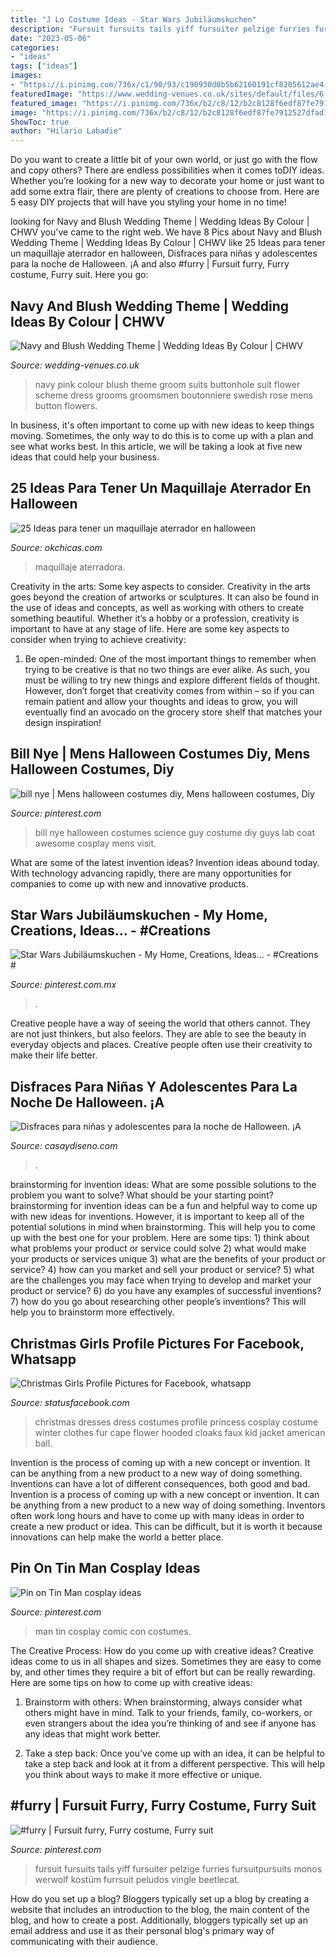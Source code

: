 ```yaml
---
title: "J Lo Costume Ideas - Star Wars Jubiläumskuchen"
description: "Fursuit fursuits tails yiff fursuiter pelzige furries fursuitpursuits monos werwolf kostüm furrsuit peludos vingle beetlecat"
date: "2023-05-06"
categories:
- "ideas"
tags: ["ideas"]
images:
- "https://i.pinimg.com/736x/c1/90/93/c190930d0b5b62160191cf8205612ae4--halloween-costumes-for-guys-bill-nye.jpg"
featuredImage: "https://www.wedding-venues.co.uk/sites/default/files/6.navy-blue-wedding-suit-rose-buttonhole.jpg"
featured_image: "https://i.pinimg.com/736x/b2/c8/12/b2c8128f6edf87fe7912527dfad10209--tin-man-cosplay-ideas.jpg"
image: "https://i.pinimg.com/736x/b2/c8/12/b2c8128f6edf87fe7912527dfad10209--tin-man-cosplay-ideas.jpg"
ShowToc: true
author: "Hilario Labadie"
---
```



Do you want to create a little bit of your own world, or just go with the flow and copy others? There are endless possibilities when it comes toDIY ideas. Whether you’re looking for a new way to decorate your home or just want to add some extra flair, there are plenty of creations to choose from. Here are 5 easy DIY projects that will have you styling your home in no time!

	

		
looking for Navy and Blush Wedding Theme | Wedding Ideas By Colour | CHWV you've came to the right web. We have 8 Pics about Navy and Blush Wedding Theme | Wedding Ideas By Colour | CHWV like 25 Ideas para tener un maquillaje aterrador en halloween, Disfraces para niñas y adolescentes para la noche de Halloween. ¡A and also #furry | Fursuit furry, Furry costume, Furry suit. Here you go:
		
    
## Navy And Blush Wedding Theme | Wedding Ideas By Colour | CHWV

<img loading=lazy src="https://www.wedding-venues.co.uk/sites/default/files/6.navy-blue-wedding-suit-rose-buttonhole.jpg" onerror="this.onerror=null;this.src='https://tse4.mm.bing.net/th?id=OIP.gZZVni05oJo59KmmkK2HMgHaLH&amp;pid=15.1';" alt="Navy and Blush Wedding Theme | Wedding Ideas By Colour | CHWV">

_Source: wedding-venues.co.uk_

>navy pink colour blush theme groom suits buttonhole suit flower scheme dress grooms groomsmen boutonniere swedish rose mens button flowers. 

	

In business, it's often important to come up with new ideas to keep things moving. Sometimes, the only way to do this is to come up with a plan and see what works best. In this article, we will be taking a look at five new ideas that could help your business.

    
## 25 Ideas Para Tener Un Maquillaje Aterrador En Halloween

<img loading=lazy src="https://www.okchicas.com/wp-content/uploads/2015/09/maquillaje-para-halloween-10.jpg" onerror="this.onerror=null;this.src='https://tse1.mm.bing.net/th?id=OIP.LpYrmt6iPm6wY_YziWG09AHaJ1&amp;pid=15.1';" alt="25 Ideas para tener un maquillaje aterrador en halloween">

_Source: okchicas.com_

>maquillaje aterradora. 

	

Creativity in the arts: Some key aspects to consider.
Creativity in the arts goes beyond the creation of artworks or sculptures. It can also be found in the use of ideas and concepts, as well as working with others to create something beautiful. Whether it’s a hobby or a profession, creativity is important to have at any stage of life. Here are some key aspects to consider when trying to achieve creativity: 
1) Be open-minded: One of the most important things to remember when trying to be creative is that no two things are ever alike. As such, you must be willing to try new things and explore different fields of thought. However, don’t forget that creativity comes from within – so if you can remain patient and allow your thoughts and ideas to grow, you will eventually find an avocado on the grocery store shelf that matches your design inspiration!

    
## Bill Nye | Mens Halloween Costumes Diy, Mens Halloween Costumes, Diy

<img loading=lazy src="https://i.pinimg.com/736x/c1/90/93/c190930d0b5b62160191cf8205612ae4--halloween-costumes-for-guys-bill-nye.jpg" onerror="this.onerror=null;this.src='https://tse3.mm.bing.net/th?id=OIP.Z46Uz2bjVSNZ15Ze1EAf0gHaLG&amp;pid=15.1';" alt="bill nye | Mens halloween costumes diy, Mens halloween costumes, Diy">

_Source: pinterest.com_

>bill nye halloween costumes science guy costume diy guys lab coat awesome cosplay mens visit. 

	

What are some of the latest invention ideas?
Invention ideas abound today. With technology advancing rapidly, there are many opportunities for companies to come up with new and innovative products.

    
## Star Wars Jubiläumskuchen - My Home, Creations, Ideas... - #Creations #

<img loading=lazy src="https://i.pinimg.com/736x/83/ea/70/83ea7020fcb7dd70473a83909250746e.jpg" onerror="this.onerror=null;this.src='https://tse2.mm.bing.net/th?id=OIP.-cpP4GB7muCQpl1d0Gm06wHaNK&amp;pid=15.1';" alt="Star Wars Jubiläumskuchen - My Home, Creations, Ideas... - #Creations #">

_Source: pinterest.com.mx_

>. 

	

Creative people have a way of seeing the world that others cannot. They are not just thinkers, but also feelors. They are able to see the beauty in everyday objects and places. Creative people often use their creativity to make their life better.

    
## Disfraces Para Niñas Y Adolescentes Para La Noche De Halloween. ¡A

<img loading=lazy src="https://casaydiseno.com/wp-content/uploads/2018/09/disfraces-para-halloween-ninas-gata-resized.jpg" onerror="this.onerror=null;this.src='https://tse2.mm.bing.net/th?id=OIP.y1pmZNHzNYzGQbFijaEChAHaKv&amp;pid=15.1';" alt="Disfraces para niñas y adolescentes para la noche de Halloween. ¡A">

_Source: casaydiseno.com_

>. 

	

brainstorming for invention ideas: What are some possible solutions to the problem you want to solve? What should be your starting point?
brainstorming for invention ideas can be a fun and helpful way to come up with new ideas for inventions. However, it is important to keep all of the potential solutions in mind when brainstorming. This will help you to come up with the best one for your problem. Here are some tips: 1) think about what problems your product or service could solve 2) what would make your products or services unique 3) what are the benefits of your product or service? 4) how can you market and sell your product or service? 5) what are the challenges you may face when trying to develop and market your product or service? 6) do you have any examples of successful inventions? 7) how do you go about researching other people’s inventions? This will help you to brainstorm more effectively.

    
## Christmas Girls Profile Pictures For Facebook, Whatsapp

<img loading=lazy src="https://images.statusfacebook.com/profile_pictures/christmas/christmas_profile_pictures_08.jpg" onerror="this.onerror=null;this.src='https://tse2.mm.bing.net/th?id=OIP.PRSTuYRrWCI2qFf1-qm5NAHaLH&amp;pid=15.1';" alt="Christmas Girls Profile Pictures for Facebook, whatsapp">

_Source: statusfacebook.com_

>christmas dresses dress costumes profile princess cosplay costume winter clothes fur cape flower hooded cloaks faux kid jacket american ball. 

	

Invention is the process of coming up with a new concept or invention. It can be anything from a new product to a new way of doing something. Inventions can have a lot of different consequences, both good and bad.
Invention is a process of coming up with a new concept or invention. It can be anything from a new product to a new way of doing something. Inventors often work long hours and have to come up with many ideas in order to create a new product or idea. This can be difficult, but it is worth it because innovations can help make the world a better place.

    
## Pin On Tin Man Cosplay Ideas

<img loading=lazy src="https://i.pinimg.com/736x/b2/c8/12/b2c8128f6edf87fe7912527dfad10209--tin-man-cosplay-ideas.jpg" onerror="this.onerror=null;this.src='https://tse2.mm.bing.net/th?id=OIP.j73zWogpMvyrfcZHkykJPADhEs&amp;pid=15.1';" alt="Pin on Tin Man cosplay ideas">

_Source: pinterest.com_

>man tin cosplay comic con costumes. 

	

The Creative Process: How do you come up with creative ideas?
Creative ideas come to us in all shapes and sizes. Sometimes they are easy to come by, and other times they require a bit of effort but can be really rewarding. Here are some tips on how to come up with creative ideas:
1. Brainstorm with others: When brainstorming, always consider what others might have in mind. Talk to your friends, family, co-workers, or even strangers about the idea you’re thinking of and see if anyone has any ideas that might work better.

2. Take a step back: Once you’ve come up with an idea, it can be helpful to take a step back and look at it from a different perspective. This will help you think about ways to make it more effective or unique.


    
## #furry | Fursuit Furry, Furry Costume, Furry Suit

<img loading=lazy src="https://i.pinimg.com/736x/ff/40/67/ff40674b7f0f30fa96fbefd3e1a17c01.jpg" onerror="this.onerror=null;this.src='https://tse3.mm.bing.net/th?id=OIP.VA8rcQFER9oOuLcfx3MlNQAAAA&amp;pid=15.1';" alt="#furry | Fursuit furry, Furry costume, Furry suit">

_Source: pinterest.com_

>fursuit fursuits tails yiff fursuiter pelzige furries fursuitpursuits monos werwolf kostüm furrsuit peludos vingle beetlecat. 

	

How do you set up a blog?
Bloggers typically set up a blog by creating a website that includes an introduction to the blog, the main content of the blog, and how to create a post. Additionally, bloggers typically set up an email address and use it as their personal blog's primary way of communicating with their audience.

